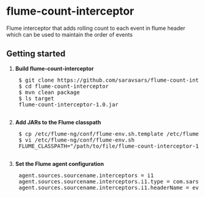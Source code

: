 # flume-count-interceptor

Flume interceptor that adds rolling count to each event in flume header which can be used to maintain the order of events

## Getting started

1. **Build flume-count-interceptor**

    <pre>
    $ git clone https://github.com/saravsars/flume-count-interceptor.git
    $ cd flume-count-interceptor
    $ mvn clean package
    $ ls target
    flume-count-interceptor-1.0.jar
    </pre>

2. **Add JARs to the Flume classpath**

    <pre>
    $ cp /etc/flume-ng/conf/flume-env.sh.template /etc/flume-ng/conf/flume-env.sh
    $ vi /etc/flume-ng/conf/flume-env.sh
    FLUME_CLASSPATH="/path/to/file/flume-count-interceptor-1.0.jar"
    </pre>

3. **Set the Flume agent configuration**

    <pre>
    agent.sources.sourcename.interceptors = i1
    agent.sources.sourcename.interceptors.i1.type = com.sars.flume.interceptor.CountInterceptor$Builder
    agent.sources.sourcename.interceptors.i1.headerName = event_count
    </pre>

